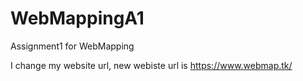 # WebMappingA1
Assignment1 for WebMapping

I change my website url, new webiste url is https://www.webmap.tk/

